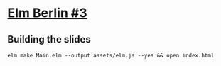 # [Elm Berlin #3](https://www.meetup.com/Elm-Berlin/events/238210075/)

## Building the slides

`elm make Main.elm --output assets/elm.js --yes && open index.html`
